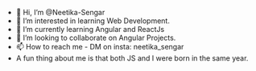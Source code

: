 - 👋 Hi, I’m @Neetika-Sengar
- 👀 I’m interested in learning Web Development.
- 🌱 I’m currently learning Angular and ReactJs
- 💞️ I’m looking to collaborate on Angular Projects.
- 📫 How to reach me - DM on insta: neetika_sengar
- A fun thing about me is that both JS and I were born in the same year.
<!---
Neetika-Sengar/Neetika-Sengar is a ✨ special ✨ repository because its `README.md` (this file) appears on your GitHub profile.
You can click the Preview link to take a look at your changes.
--->
